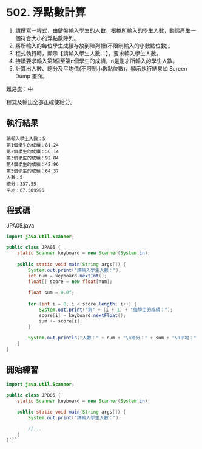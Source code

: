 # 502. 浮點數計算

1. 請撰寫一程式，由鍵盤輸入學生的人數，根據所輸入的學生人數，動態產生一個符合大小的浮點數陣列。
2. 將所輸入的每位學生成績存放到陣列裡(不限制輸入的小數點位數)。
3. 程式執行時，顯示【請輸入學生人數：】，要求輸入學生人數。
4. 接續要求輸入第1個至第n個學生的成績，n是剛才所輸入的學生人數。
5. 計算出人數、總分及平均值(不限制小數點位數)，顯示執行結果如 Screen Dump 畫面。

難易度：中

程式及輸出全部正確使給分。

## 執行結果

```
請輸入學生人數：5
第1個學生的成績：81.24
第2個學生的成績：56.14
第3個學生的成績：92.84
第4個學生的成績：42.96
第5個學生的成績：64.37
人數：5
總分：337.55
平均：67.509995
```

## 程式碼

JPA05.java

```java
import java.util.Scanner;

public class JPA05 {
    static Scanner keyboard = new Scanner(System.in);
    
    public static void main(String args[]) {
        System.out.print("請輸入學生人數：");
        int num = keyboard.nextInt();
        float[] score = new float[num];
        
        float sum = 0.0f;
        
        for (int i = 0; i < score.length; i++) {
            System.out.print("第" + (i + 1) + "個學生的成績：");
            score[i] = keyboard.nextFloat();
            sum += score[i];
        }
       
        System.out.println("人數：" + num + "\n總分：" + sum + "\n平均：" + (sum / num));
    }
}
```

## 開始練習

```java
import java.util.Scanner;

public class JPD05 {
    static Scanner keyboard = new Scanner(System.in);
    
    public static void main(String args[]) {
        System.out.print("請輸入學生人數：");

        //... 
    }
}```

